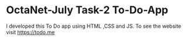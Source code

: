 # OctaNet-July Task-2 To-Do-App
I  developed this  To Do app using HTML ,CSS  and JS. To see the website visit https://todo.me
